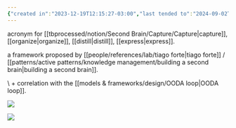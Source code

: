```yaml
---
{"created in":"2023-12-19T12:15:27-03:00","last tended to":"2024-09-02T15:04:42-03:00","dg-publish":true,"aliases":["CODE"],"tags":["framework"],"permalink":"/models-and-frameworks/lab/c-o-d-e/","dgPassFrontmatter":true,"created":"2023-12-19T12:15:27.352-03:00","updated":"2024-09-02T15:04:42.689-03:00"}
---
```


acronym for [[tbprocessed/notion/Second Brain/Capture/Capture\|capture]], [[organize\|organize]], [[distill\|distill]], [[express\|express]].

a framework proposed by [[people/references/lab/tiago forte\|tiago forte]] / [[patterns/active patterns/knowledge management/building a second brain\|building a second brain]].

\ + correlation with the [[models & frameworks/design/OODA loop\|OODA loop]].

<!--![CODE - BASB.png](/img/user/images/models%20&%20frameworks/CODE%20-%20BASB.png)-->
![](https://i.imgur.com/VWHx79w.png)


<!--![CODE intro - BASB.png](/img/user/images/models%20&%20frameworks/CODE%20intro%20-%20BASB.png)-->
![](https://i.imgur.com/1AIUIXr.png)

